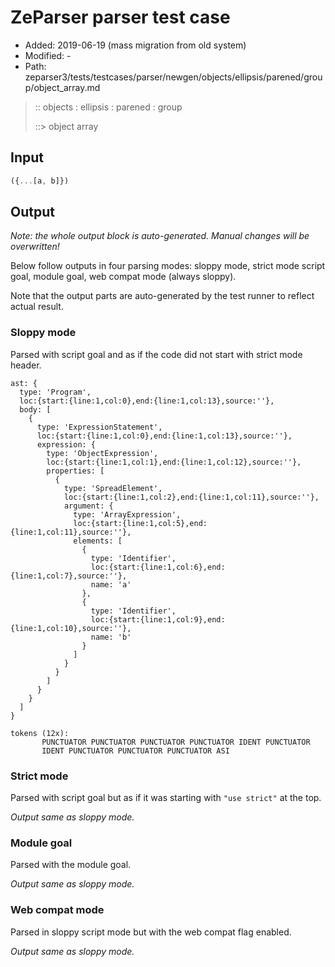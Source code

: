 # ZeParser parser test case

- Added: 2019-06-19 (mass migration from old system)
- Modified: -
- Path: zeparser3/tests/testcases/parser/newgen/objects/ellipsis/parened/group/object_array.md

> :: objects : ellipsis : parened : group
>
> ::> object array

## Input

`````js
({...[a, b]})
`````

## Output

_Note: the whole output block is auto-generated. Manual changes will be overwritten!_

Below follow outputs in four parsing modes: sloppy mode, strict mode script goal, module goal, web compat mode (always sloppy).

Note that the output parts are auto-generated by the test runner to reflect actual result.

### Sloppy mode

Parsed with script goal and as if the code did not start with strict mode header.

`````
ast: {
  type: 'Program',
  loc:{start:{line:1,col:0},end:{line:1,col:13},source:''},
  body: [
    {
      type: 'ExpressionStatement',
      loc:{start:{line:1,col:0},end:{line:1,col:13},source:''},
      expression: {
        type: 'ObjectExpression',
        loc:{start:{line:1,col:1},end:{line:1,col:12},source:''},
        properties: [
          {
            type: 'SpreadElement',
            loc:{start:{line:1,col:2},end:{line:1,col:11},source:''},
            argument: {
              type: 'ArrayExpression',
              loc:{start:{line:1,col:5},end:{line:1,col:11},source:''},
              elements: [
                {
                  type: 'Identifier',
                  loc:{start:{line:1,col:6},end:{line:1,col:7},source:''},
                  name: 'a'
                },
                {
                  type: 'Identifier',
                  loc:{start:{line:1,col:9},end:{line:1,col:10},source:''},
                  name: 'b'
                }
              ]
            }
          }
        ]
      }
    }
  ]
}

tokens (12x):
       PUNCTUATOR PUNCTUATOR PUNCTUATOR PUNCTUATOR IDENT PUNCTUATOR
       IDENT PUNCTUATOR PUNCTUATOR PUNCTUATOR ASI
`````

### Strict mode

Parsed with script goal but as if it was starting with `"use strict"` at the top.

_Output same as sloppy mode._

### Module goal

Parsed with the module goal.

_Output same as sloppy mode._

### Web compat mode

Parsed in sloppy script mode but with the web compat flag enabled.

_Output same as sloppy mode._
